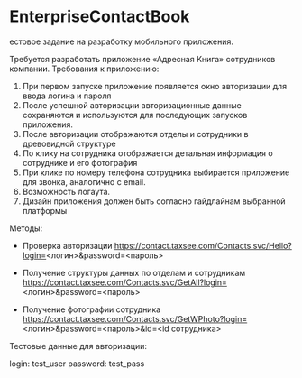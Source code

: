 # EnterpriseContactBook

естовое задание на разработку мобильного приложения.

Требуется разработать приложение «Адресная Книга» сотрудников компании. Требования к приложению:

1. При первом запуске приложение появляется окно авторизации для ввода логина и пароля
2. После успешной авторизации авторизационные данные сохраняются и используются для последующих запусков приложения. 
3. После авторизации отображаются отделы и сотрудники в древовидной структуре
4. По клику на сотрудника отображается детальная информация о сотруднике и его фотография
5. При клике по номеру телефона сотрудника выбирается приложение для звонка, аналогично с email.
6. Возможность логаута.
7. Дизайн приложения должен быть согласно гайдлайнам выбранной платформы

Методы:

- Проверка авторизации
https://contact.taxsee.com/Contacts.svc/Hello?login=<логин>&password=<пароль>

- Получение структуры данных по отделам и сотрудникам
https://contact.taxsee.com/Contacts.svc/GetAll?login=<логин>&password=<пароль>

- Получение фотографии сотрудника
https://contact.taxsee.com/Contacts.svc/GetWPhoto?login=<логин>&password=<пароль>&id=<id сотрудника>

Тестовые данные для авторизации:

login: test_user
password: test_pass
